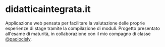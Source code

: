 # didatticaintegrata.it
Applicazione web pensata per facilitare la valutazione delle proprie esperienze di stage tramite la compilazione di moduli.
Progetto presentato all'esame di maturità, in collaborazione con il mio compagno di classe [@paolocisly](https://github.com/paolocisly).
